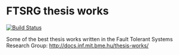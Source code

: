 # FTSRG thesis works

[![Build Status](https://travis-ci.org/FTSRG/thesis-works.svg?branch=master)](https://travis-ci.org/FTSRG/thesis-works)

Some of the best thesis works written in the Fault Tolerant Systems Research Group: <http://docs.inf.mit.bme.hu/thesis-works/>
